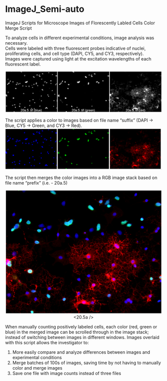 # ImageJ_Semi-auto
ImageJ Scripts for Microscope Images of Florescently Labled Cells
Color Merge Script

To analyze cells in different experimental conditions, image analysis was necessary.  
Cells were labeled with three fluorescent probes indicative of nuclei, proliferating cells, and cell type (DAPI, CY5, and CY3, respectively).  
Images were captured using light at the excitation wavelengths of each fluorescent label.

![Same area imaged with three excitation wavelengths](https://github.com/caticoa3/ImageJ_Semi-auto/blob/master/ReadMe_images/BeforeRGB_Labeled1.png)
                 
The script applies a color to images based on file name “suffix” (DAPI -> Blue, CY5 -> Green, and CY3 -> Red).
![Pseudo-color applied](https://github.com/caticoa3/ImageJ_Semi-auto/blob/master/ReadMe_images/20a.5_RGB_Montage.png)
 
The script then merges the color images into a RGB image stack based on file name “prefix” (i.e. - 20a.5)
<p align="center">
  <img src="https://github.com/caticoa3/ImageJ_Semi-auto/blob/master/ReadMe_images/20a.5(RGB)_Merged.png?raw=true" alt="RGB Merged"/>
  <20.5a />
</p>

When manually counting positively labeled cells, each color (red, green or blue) in the merged image can be scrolled through in the image stack; instead of switching between images in different windows. 
Images overlaid with this script allows the investigator to: 
1) More easily compare and analyze differences between images and experimental conditions
2) Merge batches of 100s of images, saving time by not having to manually color and merge images
3) Save one file with image counts instead of three files
